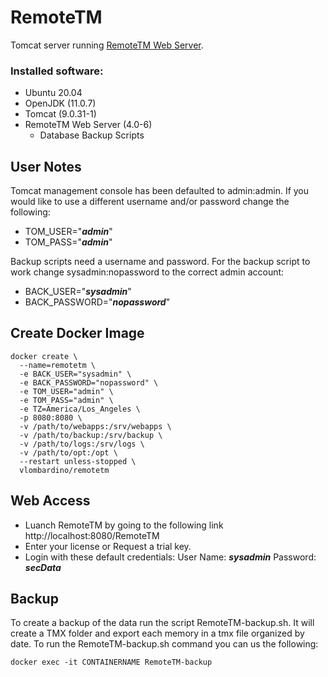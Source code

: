 # RemoteTM
Tomcat server running [RemoteTM Web Server](https://www.maxprograms.com/products/remotetm.html).

### Installed software:
* Ubuntu 20.04
* OpenJDK (11.0.7)
* Tomcat (9.0.31-1)
* RemoteTM Web Server (4.0-6)
  * Database Backup Scripts

## User Notes
Tomcat management console has been defaulted to admin:admin. If you would like to use a different username and/or password change the following:
* TOM_USER="***admin***"
* TOM_PASS="***admin***"

Backup scripts need a username and password. For the backup script to work change sysadmin:nopassword to the correct admin account:
* BACK_USER="***sysadmin***"
* BACK_PASSWORD="***nopassword***"

## Create Docker Image
```
docker create \
  --name=remotetm \
  -e BACK_USER="sysadmin" \
  -e BACK_PASSWORD="nopassword" \
  -e TOM_USER="admin" \
  -e TOM_PASS="admin" \
  -e TZ=America/Los_Angeles \
  -p 8080:8080 \
  -v /path/to/webapps:/srv/webapps \
  -v /path/to/backup:/srv/backup \
  -v /path/to/logs:/srv/logs \
  -v /path/to/opt:/opt \
  --restart unless-stopped \
  vlombardino/remotetm
```

## Web Access
* Luanch RemoteTM by going to the following link http://localhost:8080/RemoteTM
* Enter your license or Request a trial key. 
* Login with these default credentials: User Name: ***sysadmin*** Password: ***secData***

## Backup
To create a backup of the data run the script RemoteTM-backup.sh. It will create a TMX folder and export each memory in a tmx file organized by date. To run the RemoteTM-backup.sh command you can us the following:
```
docker exec -it CONTAINERNAME RemoteTM-backup

```
